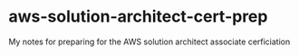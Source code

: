 # aws-solution-architect-cert-prep
My notes for preparing for the AWS solution architect associate cerficiation
